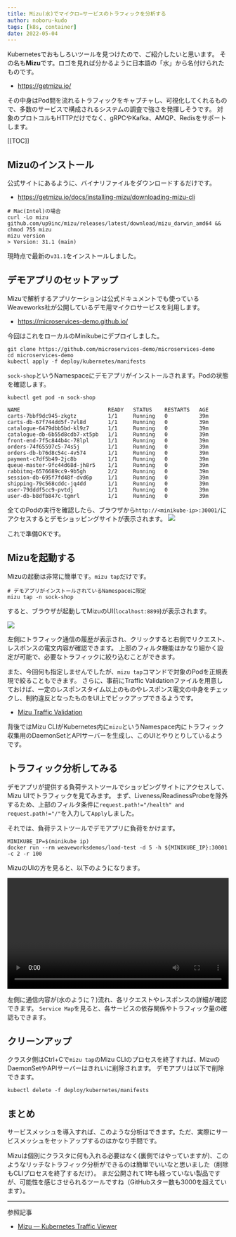 ```yaml
---
title: Mizu(水)でマイクロ−サービスのトラフィックを分析する
author: noboru-kudo
tags: [k8s, container]
date: 2022-05-04
---
```


Kubernetesでおもしろいツールを見つけたので、ご紹介したいと思います。
その名も**Mizu**です。ロゴを見れば分かるように日本語の「水」から名付けられたものです。

- <https://getmizu.io/>

その中身はPod間を流れるトラフィックをキャプチャし、可視化してくれるもので、多数のサービスで構成されるシステムの調査で強さを発揮しそうです。
対象のプロトコルもHTTPだけでなく、gRPCやKafka、AMQP、Redisをサポートします。

[[TOC]]

## Mizuのインストール
公式サイトにあるように、バイナリファイルをダウンロードするだけです。

- <https://getmizu.io/docs/installing-mizu/downloading-mizu-cli>

```shell
# Mac(Intel)の場合
curl -Lo mizu github.com/up9inc/mizu/releases/latest/download/mizu_darwin_amd64 && chmod 755 mizu
mizu version
> Version: 31.1 (main)
```

現時点で最新の`v31.1`をインストールしました。

## デモアプリのセットアップ

Mizuで解析するアプリケーションは公式ドキュメントでも使っているWeaveworks社が公開しているデモ用マイクロサービスを利用します。

- <https://microservices-demo.github.io/>

今回はこれをローカルのMinikubeにデプロイしました。

```shell
git clone https://github.com/microservices-demo/microservices-demo
cd microservices-demo
kubectl apply -f deploy/kubernetes/manifests
```

`sock-shop`というNamespaceにデモアプリがインストールされます。Podの状態を確認します。

```shell
kubectl get pod -n sock-shop
```
```
NAME                            READY   STATUS    RESTARTS   AGE
carts-7bbf9dc945-zkgtz          1/1     Running   0          39m
carts-db-67f744dd5f-7vl8d       1/1     Running   0          39m
catalogue-6479dbb5bd-kl9z7      1/1     Running   0          39m
catalogue-db-6b55d8cdb7-xt5pb   1/1     Running   0          39m
front-end-7f5c844b4c-78lpl      1/1     Running   0          39m
orders-74f65597c5-74s5j         1/1     Running   0          39m
orders-db-b76d8c54c-4v574       1/1     Running   0          39m
payment-c7df5b49-2jc8b          1/1     Running   0          39m
queue-master-9fc44d68d-jh8r5    1/1     Running   0          39m
rabbitmq-6576689cc9-9b5gh       2/2     Running   0          39m
session-db-695f7fd48f-dvd6p     1/1     Running   0          39m
shipping-79c568cddc-jq4dd       1/1     Running   0          39m
user-79dddf5cc9-pvtdj           1/1     Running   0          39m
user-db-b8dfb847c-tgmrl         1/1     Running   0          39m
```
全てのPodの実行を確認したら、ブラウザから`http://<minikube-ip>:30001/`にアクセスするとデモショッピングサイトが表示されます。
![](https://i.gyazo.com/11545a0163d545e8639fc307b1c637ee.png)

これで準備OKです。

## Mizuを起動する

Mizuの起動は非常に簡単です。`mizu tap`だけです。

```shell
# デモアプリがインストールされているNamespaceに限定
mizu tap -n sock-shop
```

すると、ブラウザが起動してMizuのUI(`localhost:8899`)が表示されます。

![](https://i.gyazo.com/2cd899ba517b53ab9a98476858bb406d.png)

左側にトラフィック通信の履歴が表示され、クリックすると右側でリクエスト、レスポンスの電文内容が確認できます。
上部のフィルタ機能はかなり細かく設定が可能で、必要なトラフィックに絞り込むことができます。

また、今回何も指定しませんでしたが、`mizu tap`コマンドで対象のPodを正規表現で絞ることもできます。
さらに、事前にTraffic Validationファイルを用意しておけば、一定のレスポンスタイム以上のものやレスポンス電文の中身をチェックし、制約違反となったものをUI上でピックアップできるようです。

- [Mizu Traffic Validation](https://getmizu.io/docs/mizu/mizu-traffic-validation)

背後ではMizu CLIがKubernetes内に`mizu`というNamespace内にトラフィック収集用のDaemonSetとAPIサーバーを生成し、このUIとやりとりしているようです。

## トラフィック分析してみる

デモアプリが提供する負荷テストツールでショッピングサイトにアクセスして、Mizu UIでトラフィックを見てみます。
まず、Liveness/ReadinessProbeを除外するため、上部のフィルタ条件に`request.path!="/health" and request.path!="/"`を入力して`Apply`しました。

それでは、負荷テストツールでデモアプリに負荷をかけます。

```shell
MINIKUBE_IP=$(minikube ip)
docker run --rm weaveworksdemos/load-test -d 5 -h ${MINIKUBE_IP}:30001 -c 2 -r 100
```

MizuのUIの方を見ると、以下のようになります。

<video width="100%" controls autoplay>
  <source src="https://i.gyazo.com/b9ea6cc00cb7c738d98e25c2f57898aa.mp4" type="video/mp4">
Your browser does not support the video tag.
</video>

左側に通信内容が(水のように？)流れ、各リクエストやレスポンスの詳細が確認できます。
`Service Map`を見ると、各サービスの依存関係やトラフィック量の確認もできます。

## クリーンアップ

クラスタ側はCtrl+Cで`mizu tap`のMizu CLIのプロセスを終了すれば、MizuのDaemonSetやAPIサーバーはきれいに削除されます。
デモアプリは以下で削除できます。

```shell
kubectl delete -f deploy/kubernetes/manifests
```

## まとめ
サービスメッシュを導入すれば、このような分析はできます。ただ、実際にサービスメッシュをセットアップするのはかなり手間です。

Mizuは個別にクラスタに何も入れる必要はなく(裏側ではやっていますが)、このようなリッチなトラフィック分析ができるのは簡単でいいなと思いました（削除もCLIプロセスを終了するだけ）。
まだ公開されて1年も経っていない製品ですが、可能性を感じさせられるツールですね（GitHubスター数も3000を超えています）。

---
参照記事

- [Mizu — Kubernetes Traffic Viewer](https://bmiguel-teixeira.medium.com/mizu-kubernetes-traffic-viewer-b9c39a6a3aeb)